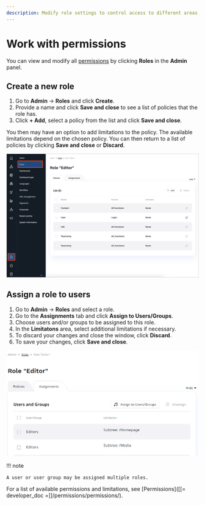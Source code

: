 ```yaml
---
description: Modify role settings to control access to different areas of the application.
---
```


# Work with permissions

You can view and modify all [permissions](permission_system.md) by clicking **Roles** in the **Admin** panel.

## Create a new role

1. Go to **Admin** -> **Roles** and click **Create**.
1. Provide a name and click **Save and close** to see a list of policies that the role has.
1. Click **+ Add**, select a policy from the list and click **Save and close**.

You then may have an option to add limitations to the policy.
The available limitations depend on the chosen policy.
You can then return to a list of policies by clicking **Save and close** or **Discard**.

![Details of a role](img/role_details.png "Details of a role")

## Assign a role to users

1. Go to **Admin** -> **Roles** and select a role.
1. Go to the **Assignments** tab and click **Assign to Users/Groups**.
1. Choose users and/or groups to be assigned to this role.
1. In the **Limitatons** area, select additional limitations if necessary.
1. To discard your changes and close the window, click **Discard**.
1. To save your changes, click **Save and close**.

![Users assigned to role](img/users_assigned.png "Users assigned to role")

!!! note

    A user or user group may be assigned multiple roles.

For a list of available permissions and limitations, see [Permissions]([[= developer_doc =]]/permissions/permissions/).
